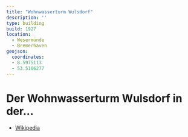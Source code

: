 ```yaml
---
title: "Wohnwasserturm Wulsdorf"
description: ''
type: building
build: 1927
location:
  - Wesermünde
  - Bremerhaven
geojson:
  coordinates:
  - 8.5975113
  - 53.5106277
---
```


# Der Wohnwasserturm Wulsdorf in der...
* [Wikipedia](https://de.wikipedia.org/wiki/Wohnwasserturm_Wulsdorf)
